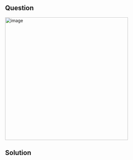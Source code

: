 ## Question

<img width="400" alt="image" src="https://github.com/user-attachments/assets/fe54d06a-0dfb-4a71-9cb0-8a85449680d1"  />

## Solution
